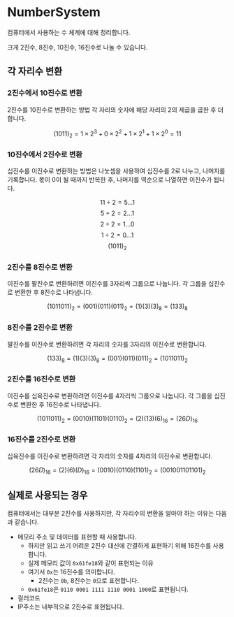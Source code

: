 # NumberSystem

컴퓨터에서 사용하는 수 체계에 대해 정리합니다.

크게 2진수, 8진수, 10진수, 16진수로 나눌 수 있습니다.

## 각 자리수 변환

### 2진수에서 10진수로 변환

2진수를 10진수로 변환하는 방법 각 자리의 숫자에 해당 자리의 2의 제곱을 곱한 후 더합니다.

$$ (1011)_2 = 1 \times 2^3 + 0 \times 2^2 + 1 \times 2^1 + 1 \times 2^0 = 11 $$

### 10진수에서 2진수로 변환

십진수를 이진수로 변환하는 방법은 나눗셈을 사용하여 십진수를 2로 나누고, 나머지를 기록합니다. 몫이 0이 될 때까지 반복한 후, 나머지를 역순으로 나열하면 이진수가 됩니다.

$$ 11 \div 2 = 5 ... 1 $$
$$ 5 \div 2 = 2 ... 1 $$
$$ 2 \div 2 = 1 ... 0 $$
$$ 1 \div 2 = 0 ... 1 $$
$$ (1011)_2 $$

### 2진수를 8진수로 변환

이진수를 팔진수로 변환하려면 이진수를 3자리씩 그룹으로 나눕니다. 각 그룹을 십진수로 변환한 후 8진수로 나타냅니다.

$$ (1011011)_2 = (001)(011)(011)_2 = (1)(3)(3)_8 = (133)_8 $$

### 8진수를 2진수로 변환

팔진수를 이진수로 변환하려면 각 자리의 숫자를 3자리의 이진수로 변환합니다.

$$ (133)_8 = (1)(3)(3)_8 = (001)(011)(011)_2 = (1011011)_2 $$

### 2진수를 16진수로 변환

이진수를 십육진수로 변환하려면 이진수를 4자리씩 그룹으로 나눕니다. 각 그룹을 십진수로 변환한 후 16진수로 나타냅니다.

$$ (1011011)_2 = (0010)(1101)(0110)_2 = (2)(13)(6)_{16} = (26D)_{16} $$

### 16진수를 2진수로 변환

십육진수를 이진수로 변환하려면 각 자리의 숫자를 4자리의 이진수로 변환합니다.

$$ (26D)_{16} = (2)(6)(D)_{16} = (0010)(0110)(1101)_2 = (001001101101)_2 $$

## 실제로 사용되는 경우

컴퓨터에서는 대부분 2진수를 사용하지만, 각 자리수의 변환을 알아야 하는 이유는 다음과 같습니다.

- 메모리 주소 및 데이터를 표현할 때 사용합니다.
  - 하지만 읽고 쓰기 어려운 2진수 대신에 간결하게 표현하기 위해 16진수를 사용합니다.
  - 실제 메모리 값이 `0x61fe18`와 같이 표현되는 이유
  - 여기서 `0x`는 16진수를 의미합니다.
    - 2진수는 `0b`, 8진수는 `0`으로 표현합니다.
  - `0x61fe18`은 `0110 0001 1111 1110 0001 1000`로 표현됩니다.
- 컬러코드
- IP주소는 내부적으로 2진수로 표현됩니다.
